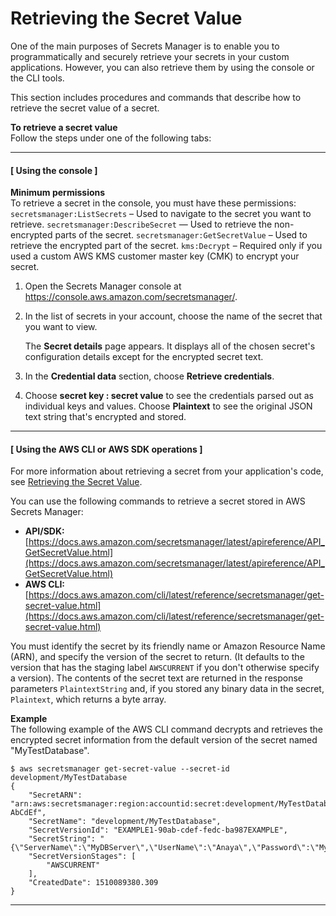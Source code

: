 # Retrieving the Secret Value<a name="manage_retrieve-secret"></a>

One of the main purposes of Secrets Manager is to enable you to programmatically and securely retrieve your secrets in your custom applications\. However, you can also retrieve them by using the console or the CLI tools\.

This section includes procedures and commands that describe how to retrieve the secret value of a secret\.<a name="proc-secret-value"></a>

**To retrieve a secret value**  
Follow the steps under one of the following tabs:

------
#### [ Using the console ]<a name="proc-secret-value-console"></a>

**Minimum permissions**  
To retrieve a secret in the console, you must have these permissions:  
`secretsmanager:ListSecrets` – Used to navigate to the secret you want to retrieve\.
`secretsmanager:DescribeSecret` — Used to retrieve the non\-encrypted parts of the secret\.
`secretsmanager:GetSecretValue` – Used to retrieve the encrypted part of the secret\.
`kms:Decrypt` – Required only if you used a custom AWS KMS customer master key \(CMK\) to encrypt your secret\.

1. Open the Secrets Manager console at [https://console\.aws\.amazon\.com/secretsmanager/](https://console.aws.amazon.com/secretsmanager/)\.

1. In the list of secrets in your account, choose the name of the secret that you want to view\.

   The **Secret details** page appears\. It displays all of the chosen secret's configuration details except for the encrypted secret text\.

1. In the **Credential data** section, choose **Retrieve credentials**\.

1. Choose **secret key : secret value** to see the credentials parsed out as individual keys and values\. Choose **Plaintext** to see the original JSON text string that's encrypted and stored\.

------
#### [ Using the AWS CLI or AWS SDK operations ]<a name="proc-secret-value-api"></a>

For more information about retrieving a secret from your application's code, see [Retrieving the Secret Value](#manage_retrieve-secret)\.

You can use the following commands to retrieve a secret stored in AWS Secrets Manager:
+ **API/SDK:** [https://docs.aws.amazon.com/secretsmanager/latest/apireference/API_GetSecretValue.html](https://docs.aws.amazon.com/secretsmanager/latest/apireference/API_GetSecretValue.html)
+ **AWS CLI:** [https://docs.aws.amazon.com/cli/latest/reference/secretsmanager/get-secret-value.html](https://docs.aws.amazon.com/cli/latest/reference/secretsmanager/get-secret-value.html)

You must identify the secret by its friendly name or Amazon Resource Name \(ARN\), and specify the version of the secret to return\. \(It defaults to the version that has the staging label `AWSCURRENT` if you don't otherwise specify a version\)\. The contents of the secret text are returned in the response parameters `PlaintextString` and, if you stored any binary data in the secret, `Plaintext`, which returns a byte array\.

**Example**  
The following example of the AWS CLI command decrypts and retrieves the encrypted secret information from the default version of the secret named "MyTestDatabase"\.  

```
$ aws secretsmanager get-secret-value --secret-id development/MyTestDatabase
{
    "SecretARN": "arn:aws:secretsmanager:region:accountid:secret:development/MyTestDatabase-AbCdEf",
    "SecretName": "development/MyTestDatabase",
    "SecretVersionId": "EXAMPLE1-90ab-cdef-fedc-ba987EXAMPLE",
    "SecretString": "{\"ServerName\":\"MyDBServer\",\"UserName\":\"Anaya\",\"Password\":\"MyT0pSecretP@ssw0rd\"}",
    "SecretVersionStages": [
        "AWSCURRENT"
    ],
    "CreatedDate": 1510089380.309
}
```

------